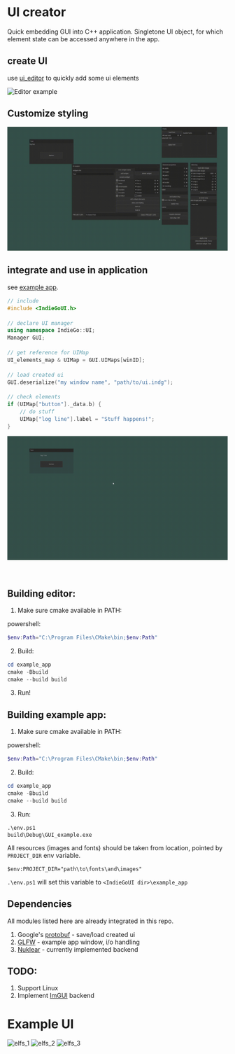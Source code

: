 # UI creator

Quick embedding GUI into C++ application. Singletone UI object, for which element state can be accessed anywhere in the app.
<br>

## create UI
use [ui_editor](ui_editor) to quickly add some ui elements

![Editor example](docs/Quick_add.gif)

## Customize styling
![Styling example](docs/Quick_style.gif)

## integrate and use in application
see [example app](example_app).<br>

```C++
// include 
#include <IndieGoUI.h>

// declare UI manager
using namespace IndieGo::UI;
Manager GUI;

// get reference for UIMap
UI_elements_map & UIMap = GUI.UIMaps[winID];

// load created ui
GUI.deserialize("my window name", "path/to/ui.indg");

// check elements
if (UIMap["button"]._data.b) {
    // do stuff
    UIMap["log line"].label = "Stuff happens!";
}
```
![Results](docs/result.gif)

<br>


## Building editor:
1. Make sure cmake available in PATH:

powershell:
```powershell
$env:Path="C:\Program Files\CMake\bin;$env:Path"
```

2. Build:

```powershell
cd example_app
cmake -Bbuild
cmake --build build
```

3. Run!

## Building example app:

1. Make sure cmake available in PATH:

powershell:
```powershell
$env:Path="C:\Program Files\CMake\bin;$env:Path"
```

2. Build:
```powershell
cd example_app
cmake -Bbuild
cmake --build build
```

3. Run:
```
.\env.ps1
build\Debug\GUI_example.exe
```

All resources (images and fonts) should be taken from location, pointed by  ```PROJECT_DIR``` env variable.<br>


```
$env:PROJECT_DIR="path\to\fonts\and\images"
```

```.\env.ps1``` will set this variable to ```<IndieGoUI dir>\example_app```

## Dependencies
All modules listed here are already integrated in this repo.
1. Google's [protobuf](https://developers.google.com/protocol-buffers) - save/load created ui
2. [GLFW](https://www.glfw.org/) - example app window, i/o handling
3. [Nuklear](backends/Nuklear/renderer.cpp) - currently implemented backend

## TODO:
1. Support Linux
2. Implement [ImGUI](https://github.com/ocornut/imgui) backend

# Example UI
![elfs_1](docs/elfs_1.jpg) ![elfs_2](docs/elfs_2.jpg) ![elfs_3](docs/elfs_3.jpg)